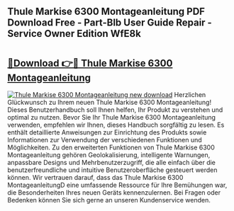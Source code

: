 ## Thule Markise 6300 Montageanleitung PDF Download Free - Part-Blb User Guide Repair - Service Owner Edition WfE8k

# <h2><a href="http://df8470.blite.top/?on=Thule+Markise+6300+Montageanleitung">🔗Download 👉🔴 Thule Markise 6300 Montageanleitung</a></h2>

[![Thule Markise 6300 Montageanleitung new download](https://i.imgur.com/lujVjoI.png)](http://df8470.blite.top/?on=Thule+Markise+6300+Montageanleitung)
Herzlichen Glückwunsch zu Ihrem neuen Thule Markise 6300 Montageanleitung! Dieses Benutzerhandbuch soll Ihnen helfen, Ihr Produkt zu verstehen und optimal zu nutzen. Bevor Sie Ihr Thule Markise 6300 Montageanleitung verwenden, empfehlen wir Ihnen, dieses Handbuch sorgfältig zu lesen. Es enthält detaillierte Anweisungen zur Einrichtung des Produkts sowie Informationen zur Verwendung der verschiedenen Funktionen und Möglichkeiten. Zu den erweiterten Funktionen von Thule Markise 6300 Montageanleitung gehören Geolokalisierung, intelligente Warnungen, anpassbare Designs und Mehrbenutzerzugriff, die alle einfach über die benutzerfreundliche und intuitive Benutzeroberfläche gesteuert werden können. Wir vertrauen darauf, dass das Thule Markise 6300 MontageanleitungD eine umfassende Ressource für Ihre Bemühungen war, die Besonderheiten Ihres neuen Geräts kennenzulernen. Bei Fragen oder Bedenken können Sie sich gerne an unseren Kundenservice wenden.

